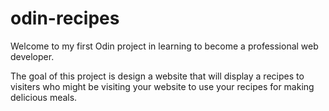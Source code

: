 # odin-recipes 
Welcome to my first Odin project in learning to become a professional web developer. 

The goal of this project is design a website that will display a recipes to visiters who might be visiting your website to use your recipes for making delicious meals.